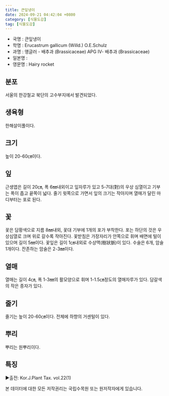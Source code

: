 ```yaml
---
title: 큰잎냉이
date: 2024-09-21 04:42:04 +0800
category: [식물도감]
tag: [식물도감]
---
```




- 국명 : 큰잎냉이
- 학명 : Erucastrum gallicum (Willd.) O.E.Schulz
- 과명 : 앵글러 - 배추과 (Brassicaceae) APG Ⅳ- 배추과 (Brassicaceae)
- 일본명 : 
- 영문명 : Hairy rocket


## 분포
서울의 한강철교 북단의 고수부지에서 발견되었다.
## 생육형
한해살이풀이다.
## 크기
높이 20-60㎝이다.
## 잎
근생엽은 길이 20㎝, 폭 6㎜내외이고 잎자루가 있고 5-7대(對)의 우상 심열이고 기부는 폭이 좁고 끝쪽이 넓다. 줄기 윗쪽으로 가면서 잎의 크기는 작아지며 열매가 달린 마디부터는 포로 된다.
## 꽃
꽃은 담황색으로 지름 8㎜내외, 꽃대 기부에 1개의 포가 부착한다.  포는 하단의 것은 우상심열로 크며 위로 갈수록 작아진다. 꽃받침은 가장자리가 안쪽으로 휘며 배면에 털이 있으며 길이 5㎜이다. 꽃잎은 길이 1㎝내외로 수상맥(樹狀脈)이 있다. 수술은 6개, 암술 1개이다. 잔존하는 암술은 2-3㎜이다.
## 열매
열매는 길이 4㎝, 폭 1-3㎜의 활모양으로 휘며 1-1.5㎝정도의 열매자루가 있다. 담갈색의 작은 종자가 있다.
## 줄기
줄기는 높이 20-60㎝이다. 전체에 하향의 거센털이 있다.
## 뿌리
뿌리는 원뿌리이다.
## 특징
▶출전: Kor.J.Plant Tax. vol.22(1)






본 데이터에 대한 모든 저작권리는 국립수목원 또는 원저작자에게 있습니다.
